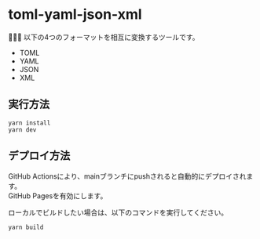 # toml-yaml-json-xml

🐆🐆🐆 以下の4つのフォーマットを相互に変換するツールです。  

- TOML
- YAML
- JSON
- XML

## 実行方法

```shell
yarn install
yarn dev
```

## デプロイ方法

GitHub Actionsにより、mainブランチにpushされると自動的にデプロイされます。  
GitHub Pagesを有効にします。  

ローカルでビルドしたい場合は、以下のコマンドを実行してください。  

```shell
yarn build
```
